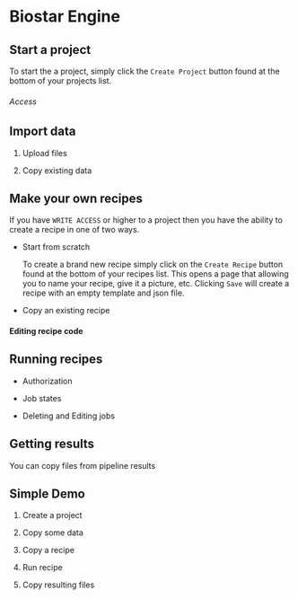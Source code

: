 # Biostar Engine


## Start a project

To start the a project, simply click the ```Create Project``` button found
at the bottom of your projects list.

###### Access


## Import data

1. Upload files

2. Copy existing data


## Make your own recipes

If you have `WRITE ACCESS` or higher to a project then you have the ability to create
a recipe in one of two ways.

* Start from scratch

    To create a brand new recipe simply click on the ```Create Recipe``` button found at the bottom
    of your recipes list. This opens a page that allowing you to name your recipe, give it a picture, etc. 
    Clicking `Save` will create a recipe with an empty template and json file. 

* Copy an existing recipe

#### Editing recipe code

## Running recipes

* Authorization

* Job states

* Deleting and Editing jobs

## Getting results
You can copy files from pipeline results


## Simple Demo


1. Create a project


2. Copy some data


3. Copy a recipe


4. Run recipe


5. Copy resulting files




